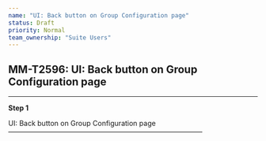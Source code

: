 ```yaml
---
name: "UI: Back button on Group Configuration page"
status: Draft
priority: Normal
team_ownership: "Suite Users"
---
```


## MM-T2596: UI: Back button on Group Configuration page

---

**Step 1**

UI: Back button on Group Configuration page\
————————————————————————————

